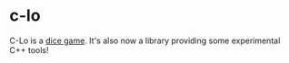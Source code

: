 # c-lo
C-Lo is a [dice game](https://en.wikipedia.org/wiki/Cee-lo). It's also now a library providing some experimental C++ tools!
